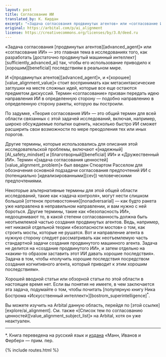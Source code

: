 ```yaml
---
layout: post
title: Согласование ИИ
translated_by: К. Кирдан
excerpt: "«Задача согласования продвинутых агентов» или «согласование ИИ» — это главная тема в исследованиях того, как разработать достаточно продвинутый машинный интеллект так, чтобы его использование приводило к хорошим последствиям в реальном мире."
original: https://arbital.com/p/ai_alignment
license: https://creativecommons.org/licenses/by/3.0/deed.ru
---
```

«Задача согласования [продвинутых агентов][advanced_agent]» или «согласование ИИ» — это главная тема в исследованиях того, как разработать [достаточно продвинутый машинный интеллект][sufficiently_advanced_ai] так, чтобы его использование приводило к [хорошим][beneficial] последствиям в реальном мире.

И «[продвинутых агентов][advanced_agent]», и «[хорошее][value_alignment_value]» стоит воспринимать как метасинтаксические заглушки на месте сложных идей, которые все еще остаются предметом дискуссий. Термин «согласование» призван передать идею направления ИИ в определенную сторону — подобно направлению в определенную сторону ракеты, которую вы построили.

По задумке, «Теория согласования ИИ» — это общий термин для всей области связанных с этой задачей исследований, включая, например, широко обсуждаемые попытки оценить, насколько быстро ИИ сможет расширить свои возможности по мере преодоления тех или иных порогов.

Другие термины, которые использовались для описания этой исследовательской проблемы, включают «[надежный][AI_safety_mindset] и [благотворный][beneficial] ИИ» и «Дружественный ИИ». Термин «[задача согласования ценностей][value_alignment_problem]» был введен Стюартом Расселом для обозначения основной подзадачи согласования предпочтений ИИ с (потенциально [идеализированными][cev]) человеческими предпочтениями.

Некоторые альтернативные термины для этой общей области исследований, такие как «задача контроля», могут нести слишком большой [оттенок противостояния][nonadversarial] — как будто ракета уже направлена ​​в неправильном направлении, и вам нужно с ней бороться. Другие термины, такие как «безопасность ИИ», недооценивают то, в какой степени согласованность должна быть неотъемлемой частью создания продвинутых агентов. Ведь, например, нет никакой отдельной теории «безопасности мостов» о том, как строить мосты, которые не рушатся. Вот и направление агента в нужную сторону следует рассматривать как неотъемлемую часть стандартной задачи создания продвинутого машинного агента. Задача не делится на «создание продвинутого ИИ», и затем отдельно на «каким-то образом заставить этот ИИ давать хорошие последствия». Задача в том, чтобы «получить хорошие последствия посредством создания когнитивного агента, который приводит к этим хорошим последствиям».

Хорошей вводной статьи или обзорной статьи по этой области в настоящее время нет. Если вы понятия не имеете, в чем заключается эта задача, подумайте о том, чтобы почитать [популярную книгу Ника Бострома «Искусственный интеллект»][bostrom_superintelligence]<sup>*</sup>.

Вы можете изучить на Arbital данную область, перейдя по [этой ссылке][explore/ai_alignment]. См. также «[Список тем по согласованию ценностей][value_alignment_subject_list]» на Arbital, хотя он уже неактуален.

---

\*\. Книга переведена на русский язык и [издана](https://www.mann-ivanov-ferber.ru/books/iskusstvennyj-intellekt) «Манн, Иванов и Фербер» — прим. пер.

{% include routes.html %}
